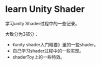 # learn Unity Shader

学习unity Shader过程中的一些记录。

大致分为3部分：
- 《unity shader入门精要》里的一些shader。
- 自己学习shader过程中的一些实现。
- shaderToy上的一些特效。
